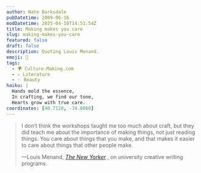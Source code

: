 ```yaml
---
author: Nate Barksdale
pubDatetime: 2009-06-16
modDatetime: 2025-04-10T14:51:54Z
title: Making makes you care
slug: making-makes-you-care
featured: false
draft: false
description: Quoting Louis Menand.
emoji: 🎨
tags:
  - 🌍 Culture-Making.com
  - ✍️ Literature
  - ✨ Beauty
haiku: |
  Hands mold the essence,  
  In crafting, we find our tone,  
  Hearts grow with true care.
coordinates: [40.7128, -74.0060]
---
```


> I don’t think the workshops taught me too much about craft, but they did teach me about the importance of making things, not just reading things. You care about things that you make, and that makes it easier to care about things that other people make.
>
> —Louis Menand, _[The New Yorker](http://www.newyorker.com/arts/critics/atlarge/2009/06/08/090608crat_atlarge_menand?currentPage=all)_ , on university creative writing programs.
